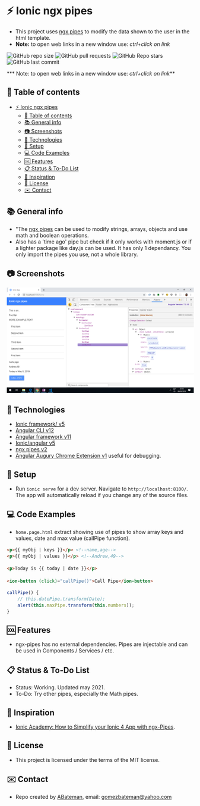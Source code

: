 # :zap: Ionic ngx pipes

* This project uses [ngx pipes](https://www.npmjs.com/package/ngx-pipes) to modify the data shown to the user in the html template.
* **Note:** to open web links in a new window use: _ctrl+click on link_

![GitHub repo size](https://img.shields.io/github/repo-size/AndrewJBateman/ionic-ngx-pipes?style=plastic)
![GitHub pull requests](https://img.shields.io/github/issues-pr/AndrewJBateman/ionic-ngx-pipes?style=plastic)
![GitHub Repo stars](https://img.shields.io/github/stars/AndrewJBateman/ionic-ngx-pipes?style=plastic)
![GitHub last commit](https://img.shields.io/github/last-commit/AndrewJBateman/ionic-ngx-pipes?style=plastic)

*** Note: to open web links in a new window use: _ctrl+click on link_**

## :page_facing_up: Table of contents

* [:zap: Ionic ngx pipes](#zap-ionic-ngx-pipes)
  * [:page_facing_up: Table of contents](#page_facing_up-table-of-contents)
  * [:books: General info](#books-general-info)
  * [:camera: Screenshots](#camera-screenshots)
  * [:signal_strength: Technologies](#signal_strength-technologies)
  * [:floppy_disk: Setup](#floppy_disk-setup)
  * [:computer: Code Examples](#computer-code-examples)
  * [:cool: Features](#cool-features)
  * [:clipboard: Status & To-Do List](#clipboard-status--to-do-list)
  * [:clap: Inspiration](#clap-inspiration)
  * [:file_folder: License](#file_folder-license)
  * [:envelope: Contact](#envelope-contact)

## :books: General info

* "The [ngx pipes](https://www.npmjs.com/package/ngx-pipes) can be used to modify strings, arrays, objects and use math and boolean operations.
* Also has a 'time ago' pipe but check if it only works with moment.js or if a lighter package like day.js can be used. It has only 1 dependancy. You only import the pipes you use, not a whole library.

## :camera: Screenshots

![Example screenshot](./img/ngx-pipes.png)

## :signal_strength: Technologies

* [Ionic framework/ v5](https://ionicframework.com/)
* [Angular CLI v12](https://cli.angular.io/)
* [Angular framework v11](https://angular.io/)
* [Ionic/angular v5](https://www.npmjs.com/package/ionic-angular)
* [ngx pipes v2](https://www.npmjs.com/package/ngx-pipes)
* [Angular Augury Chrome Extension v1](https://augury.rangle.io/) useful for debugging.

## :floppy_disk: Setup

* Run `ionic serve` for a dev server. Navigate to `http://localhost:8100/`. The app will automatically reload if you change any of the source files.

## :computer: Code Examples

* `home.page.html` extract showing use of pipes to show array keys and values, date and max value (callPipe function).

```html
<p>{{ myObj | keys }}</p> <!--name,age-->
<p>{{ myObj | values }}</p> <!--Andrew,49-->

<p>Today is {{ today | date }}</p>

<ion-button (click)="callPipe()">Call Pipe</ion-button>
```

```typescript
callPipe() {
    // this.datePipe.transform(Date);
    alert(this.maxPipe.transform(this.numbers));
}
```

## :cool: Features

* ngx-pipes has no external dependencies. Pipes are injectable and can be used in Components / Services / etc.

## :clipboard: Status & To-Do List

* Status: Working. Updated may 2021.
* To-Do: Try other pipes, especially the Math pipes.

## :clap: Inspiration

* [Ionic Academy: How to Simplify your Ionic 4 App with ngx-Pipes](https://www.youtube.com/watch?v=TaoO9-kkUDY).

## :file_folder: License

* This project is licensed under the terms of the MIT license.

## :envelope: Contact

* Repo created by [ABateman](https://github.com/AndrewJBateman), email: gomezbateman@yahoo.com
